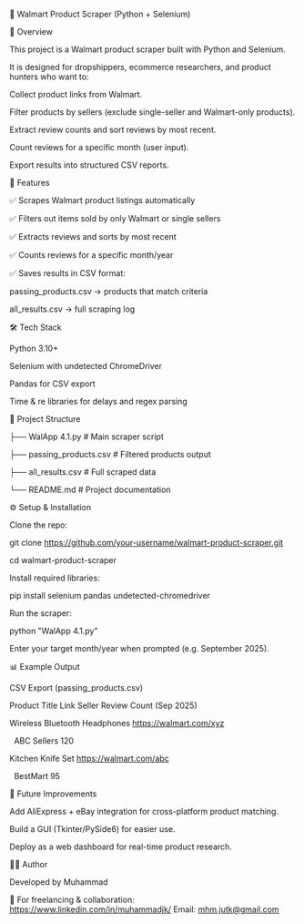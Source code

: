 🛒 Walmart Product Scraper (Python + Selenium)

📌 Overview



This project is a Walmart product scraper built with Python and Selenium.

It is designed for dropshippers, ecommerce researchers, and product hunters who want to:



Collect product links from Walmart.



Filter products by sellers (exclude single-seller and Walmart-only products).



Extract review counts and sort reviews by most recent.



Count reviews for a specific month (user input).



Export results into structured CSV reports.



🚀 Features



✅ Scrapes Walmart product listings automatically

✅ Filters out items sold by only Walmart or single sellers

✅ Extracts reviews and sorts by most recent

✅ Counts reviews for a specific month/year

✅ Saves results in CSV format:



passing\_products.csv → products that match criteria



all\_results.csv → full scraping log



🛠️ Tech Stack



Python 3.10+



Selenium with undetected ChromeDriver



Pandas for CSV export



Time \& re libraries for delays and regex parsing



📂 Project Structure

├── WalApp 4.1.py        # Main scraper script

├── passing\_products.csv # Filtered products output

├── all\_results.csv      # Full scraped data

└── README.md            # Project documentation



⚙️ Setup \& Installation



Clone the repo:



git clone https://github.com/your-username/walmart-product-scraper.git

cd walmart-product-scraper





Install required libraries:



pip install selenium pandas undetected-chromedriver





Run the scraper:



python "WalApp 4.1.py"





Enter your target month/year when prompted (e.g. September 2025).



📊 Example Output



CSV Export (passing\_products.csv)



Product Title	Link	Seller	Review Count (Sep 2025)

Wireless Bluetooth Headphones	https://walmart.com/xyz

&nbsp;	ABC Sellers	120

Kitchen Knife Set	https://walmart.com/abc

&nbsp;	BestMart	95

🔮 Future Improvements



Add AliExpress + eBay integration for cross-platform product matching.



Build a GUI (Tkinter/PySide6) for easier use.



Deploy as a web dashboard for real-time product research.



👨‍💻 Author



Developed by Muhammad

📩 For freelancing \& collaboration: https://www.linkedin.com/in/muhammadjk/
Email: mhm.jutk@gmail.com

